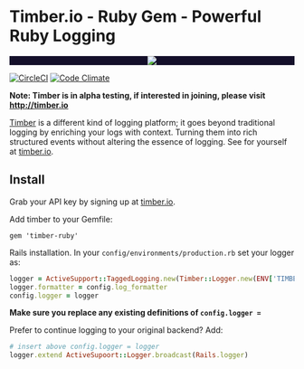 # Timber.io - Ruby Gem - Powerful Ruby Logging

<p align="center" style="background: #140f2a;">
<a href="http://github.com/timberio/timber-ruby"><img src="http://res.cloudinary.com/timber/image/upload/c_scale,w_537/v1464797600/how-it-works_sfgfjp.gif" /></a>
</p>

[![CircleCI](https://circleci.com/gh/timberio/timber-ruby.svg?style=shield&circle-token=:circle-token)](https://circleci.com/gh/timberio/timber-ruby/tree/master)
[![Code Climate](https://codeclimate.com/github/timberio/timber-ruby/badges/gpa.svg)](https://codeclimate.com/github/timberio/timber-ruby)

**Note: Timber is in alpha testing, if interested in joining, please visit http://timber.io**


[Timber](http://timber.io) is a different kind of logging platform; it goes beyond traditional logging by enriching your logs with context. Turning them into rich structured events without altering the essence of logging. See for yourself at [timber.io](http://timber.io).

## Install

Grab your API key by signing up at [timber.io](http://timber.io).

Add timber to your Gemfile:

```
gem 'timber-ruby'
```

Rails installation. In your `config/environments/production.rb` set your logger as:

```ruby
logger = ActiveSupport::TaggedLogging.new(Timber::Logger.new(ENV['TIMBER_KEY'])) # argument is optional
logger.formatter = config.log_formatter
config.logger = logger
```

**Make sure you replace any existing definitions of `config.logger =`**

Prefer to continue logging to your original backend? Add:

```ruby
# insert above config.logger = logger
logger.extend ActiveSupoort::Logger.broadcast(Rails.logger)
```